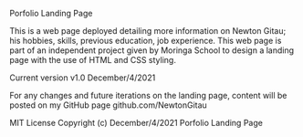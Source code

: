 Porfolio Landing Page

This is a web page deployed detailing more information on Newton Gitau; his hobbies, skills, previous education, job experience. This web page is part of an independent project given by Moringa School to design a landing page with the use of HTML and CSS styling.

Current version v1.0 December/4/2021

For any changes and future iterations on the landing page, content will be posted on my GitHub page github.com/NewtonGitau

MIT License
Copyright (c) December/4/2021 Porfolio Landing Page
